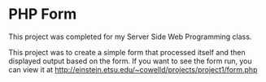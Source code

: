 # PHP Form

This project was completed for my Server Side Web Programming class. 

This project was to create a simple form that processed itself and then displayed output based on the form. If you want to see the form run, you can view it at http://einstein.etsu.edu/~cowelld/projects/project1/form.php
